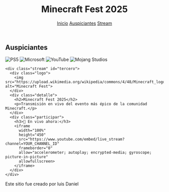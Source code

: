 <!DOCTYPE html>
<html lang="es">
<head>
  <meta charset="UTF-8">
  <meta name="viewport" content="width=device-width, initial-scale=1.0">
  <title>Minecraft Fest 2025</title>
  <link rel="stylesheet" href="style.css">
</head>
<body>
  <header>
    <h1>Minecraft Fest 2025</h1>
    <nav>
      <a href="#principal">Inicio</a>
      <a href="#segundo">Auspiciantes</a>
      <a href="#tercero">Stream</a>
    </nav>
  </header>

  <main id="principal">
    <h2 id="segundo">Auspiciantes</h2>
    <div id="auspiciantes">
      <img src="https://upload.wikimedia.org/wikipedia/commons/thumb/4/4e/Playstation_logo_colour.svg/512px-Playstation_logo_colour.svg.png" alt="PS5">
      <img src="https://upload.wikimedia.org/wikipedia/commons/thumb/4/44/Microsoft_logo.svg/512px-Microsoft_logo.svg.png" alt="Microsoft">
      <img src="https://pngdownload.io/png-image/youtube-logo-png-symbol-for-video-platform-transparent/" alt="YouTube">
      <img src="https://upload.wikimedia.org/wikipedia/commons/thumb/5/57/Mojang_Studios_Logo_%282020%2C_full%29.png/800px-Mojang_Studios_Logo_%282020%2C_full%29.png" alt="Mojang Studios">
    </div>

    <div class="stream" id="tercero">
      <div class="logo">
        <img src="https://upload.wikimedia.org/wikipedia/commons/4/48/Minecraft_logo.svg" alt="Minecraft Fest">
      </div>
      <div class="detalle">
        <h2>Minecraft Fest 2025</h2>
        <p>Transmisión en vivo del evento más épico de la comunidad Minecraft.</p>
      </div>
      <div class="participar">
        <h3>🎥 En vivo ahora:</h3>
        <iframe
          width="100%"
          height="450"
          src="https://www.youtube.com/embed/live_stream?channel=YOUR_CHANNEL_ID"
          frameborder="0"
          allow="accelerometer; autoplay; encrypted-media; gyroscope; picture-in-picture"
          allowfullscreen>
        </iframe>
      </div>
    </div>
  </main>

  <footer>
    <p>Este sitio fue creado por luis Daniel</p>
  </footer>
</body>
</html>
